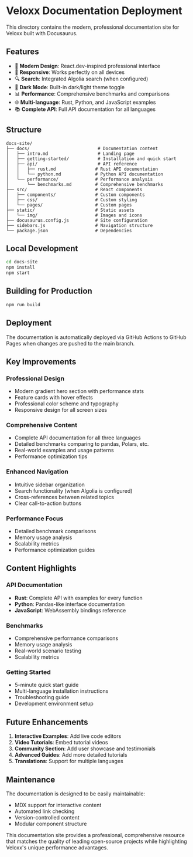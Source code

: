 # Veloxx Documentation Deployment

This directory contains the modern, professional documentation site for Veloxx built with Docusaurus.

## Features

- 🎨 **Modern Design**: React.dev-inspired professional interface
- 📱 **Responsive**: Works perfectly on all devices
- 🔍 **Search**: Integrated Algolia search (when configured)
- 🌙 **Dark Mode**: Built-in dark/light theme toggle
- 📊 **Performance**: Comprehensive benchmarks and comparisons
- 🌐 **Multi-language**: Rust, Python, and JavaScript examples
- 📚 **Complete API**: Full API documentation for all languages

## Structure

```
docs-site/
├── docs/                          # Documentation content
│   ├── intro.md                   # Landing page
│   ├── getting-started/           # Installation and quick start
│   ├── api/                       # API reference
│   │   ├── rust.md               # Rust API documentation
│   │   └── python.md             # Python API documentation
│   └── performance/              # Performance analysis
│       └── benchmarks.md         # Comprehensive benchmarks
├── src/                          # React components
│   ├── components/               # Custom components
│   ├── css/                      # Custom styling
│   └── pages/                    # Custom pages
├── static/                       # Static assets
│   └── img/                      # Images and icons
├── docusaurus.config.js          # Site configuration
├── sidebars.js                   # Navigation structure
└── package.json                  # Dependencies
```

## Local Development

```bash
cd docs-site
npm install
npm start
```

## Building for Production

```bash
npm run build
```

## Deployment

The documentation is automatically deployed via GitHub Actions to GitHub Pages when changes are pushed to the main branch.

## Key Improvements

### Professional Design
- Modern gradient hero section with performance stats
- Feature cards with hover effects
- Professional color scheme and typography
- Responsive design for all screen sizes

### Comprehensive Content
- Complete API documentation for all three languages
- Detailed benchmarks comparing to pandas, Polars, etc.
- Real-world examples and usage patterns
- Performance optimization tips

### Enhanced Navigation
- Intuitive sidebar organization
- Search functionality (when Algolia is configured)
- Cross-references between related topics
- Clear call-to-action buttons

### Performance Focus
- Detailed benchmark comparisons
- Memory usage analysis
- Scalability metrics
- Performance optimization guides

## Content Highlights

### API Documentation
- **Rust**: Complete API with examples for every function
- **Python**: Pandas-like interface documentation
- **JavaScript**: WebAssembly bindings reference

### Benchmarks
- Comprehensive performance comparisons
- Memory usage analysis
- Real-world scenario testing
- Scalability metrics

### Getting Started
- 5-minute quick start guide
- Multi-language installation instructions
- Troubleshooting guide
- Development environment setup

## Future Enhancements

1. **Interactive Examples**: Add live code editors
2. **Video Tutorials**: Embed tutorial videos
3. **Community Section**: Add user showcase and testimonials
4. **Advanced Guides**: Add more detailed tutorials
5. **Translations**: Support for multiple languages

## Maintenance

The documentation is designed to be easily maintainable:
- MDX support for interactive content
- Automated link checking
- Version-controlled content
- Modular component structure

This documentation site provides a professional, comprehensive resource that matches the quality of leading open-source projects while highlighting Veloxx's unique performance advantages.